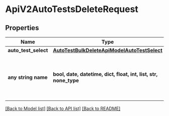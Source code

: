 # ApiV2AutoTestsDeleteRequest


## Properties
Name | Type | Description | Notes
------------ | ------------- | ------------- | -------------
**auto_test_select** | [**AutoTestBulkDeleteApiModelAutoTestSelect**](AutoTestBulkDeleteApiModelAutoTestSelect.md) |  | 
**any string name** | **bool, date, datetime, dict, float, int, list, str, none_type** | any string name can be used but the value must be the correct type | [optional]

[[Back to Model list]](../README.md#documentation-for-models) [[Back to API list]](../README.md#documentation-for-api-endpoints) [[Back to README]](../README.md)


